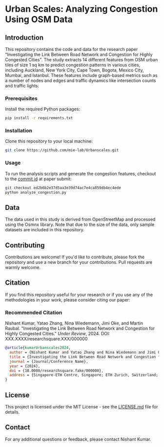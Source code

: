 

# Urban Scales: Analyzing Congestion Using OSM Data

## Introduction
This repository contains the code and data for the research paper "Investigating the Link Between Road Network and Congestion for Highly Congested Cities". The study extracts 14 different features from OSM urban tiles of size 1 sq km to predict congestion patterns in various cities, including Auckland, New York City, Cape Town, Bogota, Mexico City, Mumbai, and Istanbul. These features include graph-based metrics such as a number of nodes and edges and traffic dynamics like intersection counts and traffic lights.

### Prerequisites
Install the required Python packages:
```bash
pip install -r requirements.txt
```

### Installation
Clone this repository to your local machine:
```bash
git clone https://github.com/mie-lab/Urbanscales.git
```


### Usage
To run the analysis scripts and generate the congestion features, checkout to the [commit id]([url](https://github.com/mie-lab/Urbanscales/tree/ed2b6b2e37d5aa3e39d74ac7e4ca859db4ec4ede)) at paper submit:
```bash
git checkout ed2b6b2e37d5aa3e39d74ac7e4ca859db4ec4ede  
python analyze_congestion.py
```

## Data
The data used in this study is derived from OpenStreetMap and processed using the Osmnx library. Note that due to the size of the data, only sample datasets are included in this repository.

## Contributing
Contributions are welcome! If you'd like to contribute, please fork the repository and use a new branch for your contributions. Pull requests are warmly welcome.

## Citation
If you find this repository useful for your research or if you use any of the methodologies in your work, please consider citing our paper:

### Recommended Citation
Nishant Kumar, Yatao Zhang, Nina Wiedemann, Jimi Oke, and Martin Raubal. "Investigating the Link Between Road Network and Congestion for Highly Congested Cities." *Under Review*, 2024. DOI: XXX.XXXX/researchsquare.XXX/000000

```bibtex
@article{kumarUrbanscales2024,
  author = {Nishant Kumar and Yatao Zhang and Nina Wiedemann and Jimi Oke and Martin Raubal},
  title = {Investigating the Link Between Road Network and Congestion for Highly Congested Cities},
  journal = {Journal/Conference Name},
  year = {2024},
  doi = {10.0000/researchsquare.fake/000000},
  address = {Singapore-ETH Centre, Singapore; ETH Zurich, Switzerland; University of Massachusetts Amherst, USA}
}
```

## License
This project is licensed under the MIT License - see the [LICENSE.md](LICENSE.md) file for details.

## Contact
For any additional questions or feedback, please contact Nishant Kumar.

